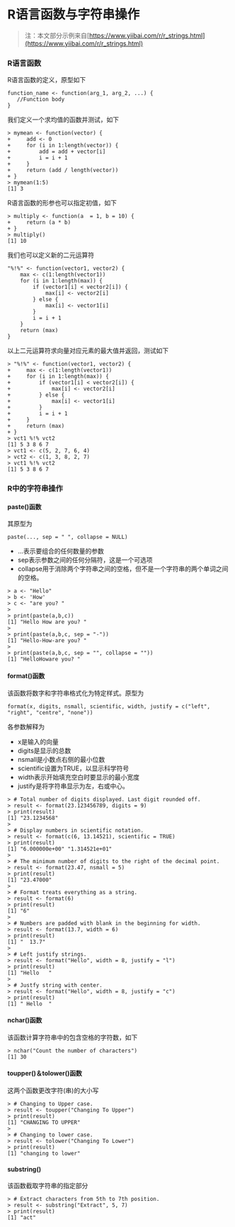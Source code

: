 # R语言函数与字符串操作
> 注：本文部分示例来自[https://www.yiibai.com/r/r_strings.html](https://www.yiibai.com/r/r_strings.html)
### R语言函数
R语言函数的定义，原型如下
```
function_name <- function(arg_1, arg_2, ...) {
   //Function body 
}
```
我们定义一个求均值的函数并测试，如下
```
> mymean <- function(vector) {
+     add <- 0
+     for (i in 1:length(vector)) {
+         add = add + vector[i]
+         i = i + 1
+     }
+     return (add / length(vector))
+ }
> mymean(1:5)
[1] 3
```
R语言函数的形参也可以指定初值，如下
```
> multiply <- function(a  = 1, b = 10) {
+     return (a * b)
+ }
> multiply()
[1] 10
```
我们也可以定义新的二元运算符
```
"%!%" <- function(vector1, vector2) {
    max <- c(1:length(vector1))
	for (i in 1:length(max)) {
	    if (vector1[i] < vector2[i]) {
		    max[i] <- vector2[i]
		} else {
		    max[i] <- vector1[i]
		}
		i = i + 1
	}
	return (max)
}
```
以上二元运算符求向量对应元素的最大值并返回，测试如下
```
> "%!%" <- function(vector1, vector2) {
+     max <- c(1:length(vector1))
+     for (i in 1:length(max)) {
+         if (vector1[i] < vector2[i]) {
+             max[i] <- vector2[i]
+         } else {
+             max[i] <- vector1[i]
+         }
+         i = i + 1
+     }
+     return (max)
+ }
> vct1 %!% vct2
[1] 5 3 8 6 7
> vct1 <- c(5, 2, 7, 6, 4)
> vct2 <- c(1, 3, 8, 2, 7)
> vct1 %!% vct2
[1] 5 3 8 6 7
```
### R中的字符串操作
#### paste()函数
其原型为
```
paste(..., sep = " ", collapse = NULL)
```
+ ...表示要组合的任何数量的参数
+ sep表示参数之间的任何分隔符，这是一个可选项
+ collapse用于消除两个字符串之间的空格，但不是一个字符串的两个单词之间的空格。

```
> a <- "Hello"
> b <- 'How'
> c <- "are you? "
> 
> print(paste(a,b,c))
[1] "Hello How are you? "
> 
> print(paste(a,b,c, sep = "-"))
[1] "Hello-How-are you? "
> 
> print(paste(a,b,c, sep = "", collapse = ""))
[1] "HelloHoware you? "
```
#### format()函数
该函数将数字和字符串格式化为特定样式。原型为
```
format(x, digits, nsmall, scientific, width, justify = c("left", "right", "centre", "none"))
```
各参数解释为
+ x是输入的向量
+ digits是显示的总数
+ nsmall是小数点右侧的最小位数
+ scientific设置为TRUE，以显示科学符号
+ width表示开始填充空白时要显示的最小宽度
+ justify是将字符串显示为左，右或中心。

```
> # Total number of digits displayed. Last digit rounded off.
> result <- format(23.123456789, digits = 9)
> print(result)
[1] "23.1234568"
> 
> # Display numbers in scientific notation.
> result <- format(c(6, 13.14521), scientific = TRUE)
> print(result)
[1] "6.000000e+00" "1.314521e+01"
> 
> # The minimum number of digits to the right of the decimal point.
> result <- format(23.47, nsmall = 5)
> print(result)
[1] "23.47000"
> 
> # Format treats everything as a string.
> result <- format(6)
> print(result)
[1] "6"
> 
> # Numbers are padded with blank in the beginning for width.
> result <- format(13.7, width = 6)
> print(result)
[1] "  13.7"
> 
> # Left justify strings.
> result <- format("Hello", width = 8, justify = "l")
> print(result)
[1] "Hello   "
> 
> # Justfy string with center.
> result <- format("Hello", width = 8, justify = "c")
> print(result)
[1] " Hello  "
```
#### nchar()函数
该函数计算字符串中的包含空格的字符数，如下
```
> nchar("Count the number of characters")
[1] 30
```
#### toupper()＆tolower()函数
这两个函数更改字符(串)的大小写
```
> # Changing to Upper case.
> result <- toupper("Changing To Upper")
> print(result)
[1] "CHANGING TO UPPER"
> 
> # Changing to lower case.
> result <- tolower("Changing To Lower")
> print(result)
[1] "changing to lower"
```
#### substring()
该函数截取字符串的指定部分
```
> # Extract characters from 5th to 7th position.
> result <- substring("Extract", 5, 7)
> print(result)
[1] "act"
```